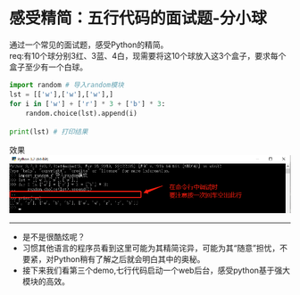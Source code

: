 # 感受精简：五行代码的面试题-分小球

通过一个常见的面试题，感受Python的精简。  
req:有10个球分别3红、3蓝、4白，现需要将这10个球放入这3个盒子，要求每个盒子至少有一个白球。

```python
import random # 导入random模块
lst = [['w'],['w'],['w'],]
for i in ['w'] + ['r'] * 3 + ['b'] * 3:
    random.choice(lst).append(i)

print(lst) # 打印结果
```

效果
![Show](../assets/18.png)

---

- 是不是很酷炫呢？  
- 习惯其他语言的程序员看到这里可能为其精简诧异，可能为其“随意”担忧，不要紧，对Python稍有了解之后就会明白其中的奥秘。  
- 接下来我们看第三个demo,七行代码启动一个web后台，感受python基于强大模块的高效。

